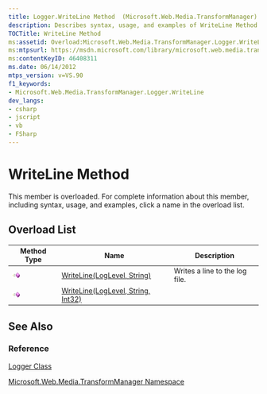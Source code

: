 ```yaml
---
title: Logger.WriteLine Method  (Microsoft.Web.Media.TransformManager)
description: Describes syntax, usage, and examples of WriteLine Method.
TOCTitle: WriteLine Method
ms:assetid: Overload:Microsoft.Web.Media.TransformManager.Logger.WriteLine
ms:mtpsurl: https://msdn.microsoft.com/library/microsoft.web.media.transformmanager.logger.writeline(v=VS.90)
ms:contentKeyID: 46408311
ms.date: 06/14/2012
mtps_version: v=VS.90
f1_keywords:
- Microsoft.Web.Media.TransformManager.Logger.WriteLine
dev_langs:
- csharp
- jscript
- vb
- FSharp
---
```


# WriteLine Method

This member is overloaded. For complete information about this member, including syntax, usage, and examples, click a name in the overload list.

## Overload List

|Method Type|Name|Description|
|--- |--- |--- |
|![Public method](images/Hh125771.pubmethod(en-us,VS.90).gif "Public method")|[WriteLine(LogLevel, String)](logger-writeline-method-loglevel-string-microsoft-web-media-transformmanager.md)|Writes a line to the log file.|
|![Public method](images/Hh125771.pubmethod(en-us,VS.90).gif "Public method")|[WriteLine(LogLevel, String, Int32)](logger-writeline-method-loglevel-string-int32-microsoft-web-media-transformmanager.md)||

## See Also

### Reference

[Logger Class](logger-class-microsoft-web-media-transformmanager.md)

[Microsoft.Web.Media.TransformManager Namespace](microsoft-web-media-transformmanager-namespace.md)
